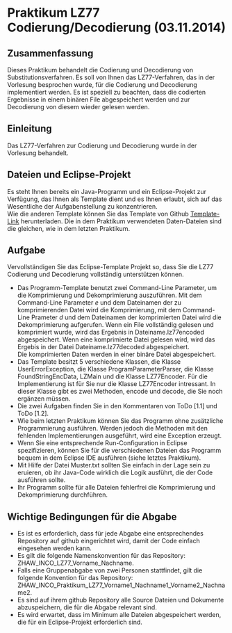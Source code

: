 # Praktikum LZ77 Codierung/Decodierung (03.11.2014)

## Zusammenfassung

Dieses Praktikum behandelt die Codierung und Decodierung von Substitutionsverfahren. Es soll von Ihnen das LZ77-Verfahren, das in der Vorlesung besprochen wurde, für die Codierung und Decodierung implementiert werden. Es ist speziell zu beachten, dass die codierten Ergebnisse in einem binären File abgespeichert werden und zur Decodierung von diesem wieder gelesen werden.

## Einleitung

Das LZ77-Verfahren zur Codierung und Decodierung wurde in der Vorlesung behandelt.

## Dateien und Eclipse-Projekt

Es steht Ihnen bereits ein Java-Programm und ein Eclipse-Projekt zur Verfügung, das Ihnen als Template dient und es Ihnen erlaubt, sich auf das Wesentliche der Aufgabenstellung zu konzentrieren.\
Wie die anderen Template können Sie das Template von Github [Template-Link](https://github.com/alexander-herrigel-zhaw/inco_praktikum_lz77) herunterladen. Die in dem Praktikum verwendeten Daten-Dateien sind die gleichen, wie in dem letzten Praktikum.

## Aufgabe
Vervollständigen Sie das Eclipse-Template Projekt so, dass Sie die LZ77 Codierung und Decodierung vollständig unterstützen können.

+ Das Programm-Template benutzt zwei Command-Line Parameter, um die Komprimierung und Dekomprimierung auszuführen. Mit dem Command-Line Parameter *e* und dem Dateinamen der zu komprimierenden Datei wird die Komprimierung, mit dem Command-Line Prameter *d* und dem Dateinamen der komprimierten Datei wird die Dekomprimierung aufgerufen. Wenn ein File vollständig gelesen und komprimiert wurde, wird das Ergebnis in Dateiname.lz77encoded abgespeichert. Wenn eine komprimierte Datei gelesen wird, wird das Ergebis in der Datei Dateiname.lz77decoded abgespeichert.\
Die komprimierten Daten werden in einer binäre Datei abgespeichert.
+ Das Template besitzt 5 verschiedene Klassen, die Klasse UserErrorException, die Klasse ProgramParameterParser, die Klasse FoundStringEncData, LZMain und die Klasse LZ77Encoder. Für die Implementierung ist für Sie nur die Klasse LZ77Encoder intressant. In dieser Klasse gibt es zwei Methoden, encode und decode, die Sie noch ergänzen müssen.
+ Die zwei Aufgaben finden Sie in den Kommentaren von ToDo [1.1] und ToDo [1.2].
+ Wie beim letzten Praktikum können Sie das Programm ohne zusätzliche Programmierung ausführen. Werden jedoch die Methoden mit den fehlenden Implementierungen ausgeführt, wird eine Exception erzeugt.
+ Wenn Sie eine entsprechende Run-Configuration in Eclipse spezifizieren, können Sie für die verschiedenen Dateien das Programm bequem in dem Eclipse IDE ausführen (siehe letztes Praktikum).
+ Mit Hilfe der Datei Muster.txt sollten Sie einfach in der Lage sein zu eruieren, ob ihr Java-Code wirklich die Logik ausführt, die der Code ausführen sollte.
+ Ihr Programm sollte für alle Dateien fehlerfrei die Komprimierung und Dekomprimierung durchführen.

## Wichtige Bedingungen für die Abgabe

+ Es ist es erforderlich, dass für jede Abgabe eine entsprechendes Repository
auf github eingerichtet wird, damit der Code einfach eingesehen werden kann.
+ Es gilt die folgende Namenskonvention für das Repository: ZHAW_INCO_LZ77_Vorname_Nachname.
+ Falls eine Gruppenabgabe von zwei Personen stattfindet, gilt die folgende Konvention für das Repository:
ZHAW_INCO_Praktikum_LZ77_Vorname1_Nachname1_Vorname2_Nachname2.
+ Es sind auf ihrem github Repository alle Source Dateien und Dokumente abzuspeichern, die für die Abgabe relevant sind.
+ Es wird erwartet, dass im Minimum alle Dateien abgespeichert werden, die für ein Eclipse-Projekt erforderlich sind.
